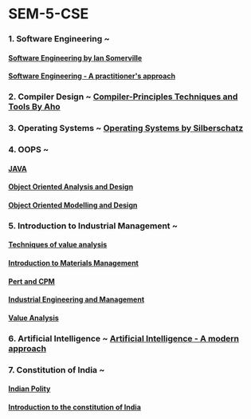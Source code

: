 # SEM-5-CSE

### 1. Software Engineering ~ 
#### [Software Engineering by Ian Somerville](https://drive.google.com/file/d/1LjRSvPeCef9EsbtBnimZA5Rv3UB144sz/view?usp=share_link)
#### [Software Engineering - A practitioner's approach](https://drive.google.com/file/d/12lFfVRipH92IlXMQJ0ERJ8PMTey9cTLN/view?usp=share_link)
### 2. Compiler Design ~ [Compiler-Principles Techniques and Tools By Aho](https://drive.google.com/file/d/1LNsjLzWIbNym95jdUYtoZ5C8-JdfU7Ft/view?usp=share_link)
### 3. Operating Systems ~ [Operating Systems by Silberschatz](https://drive.google.com/file/d/1Li8i1iFMWfMjIBK-vagf9BFcFC4ygSYb/view?usp=share_link)
### 4. OOPS ~
#### [JAVA](https://drive.google.com/file/d/1Lf4Or555cHZ6zF1SAjBwoUpZMnGtIdzT/view?usp=share_link)
#### [Object Oriented Analysis and Design](https://drive.google.com/file/d/1LflPGXLbiw1lnS1U4FctC93rnGobeUEq/view?usp=share_link)
#### [Object Oriented Modelling and Design](https://drive.google.com/file/d/1LWOXU3yEA1WgVB6JQ9BVnw-nUqTpgAWl/view?usp=share_link)
### 5. Introduction to Industrial Management ~
#### [Techniques of value analysis](https://drive.google.com/file/d/1K_OTvIezrOvvQKbeO-3oHXzzj9Z8djK2/view?usp=share_link)
#### [Introduction to Materials Management](https://drive.google.com/file/d/1KUNpgg3AiVvTZtIEe5lYTXr4dNWqVZOY/view?usp=share_link)
#### [Pert and CPM](https://drive.google.com/file/d/1KiFxhmKamKhkxwh_b-sA5TeFGGiG0euu/view?usp=share_link)
#### [Industrial Engineering and Management](https://drive.google.com/file/d/1KUi3DN82VUkU_HEBQtLAwzMWqoO4X9_P/view?usp=share_link)
#### [Value Analysis](https://drive.google.com/file/d/1KG9UlY3SNj1aiMXCV0E_tuX3MzthWxx8/view?usp=share_link)
### 6. Artificial Intelligence ~ [Artificial Intelligence - A modern approach](https://drive.google.com/file/d/1LNCjyRmKUSbbb9O45yafOEV9hZaf_a9B/view?usp=share_link)
### 7. Constitution of India ~
#### [Indian Polity](https://drive.google.com/file/d/1LVWSjM43kZ9zCFRUviyzhYdWXLzkw_KU/view?usp=share_link)
#### [Introduction to the constitution of India](https://drive.google.com/file/d/1LUuusMiaCZ3E7IerE76aBuipFLR07s4F/view?usp=share_link)


